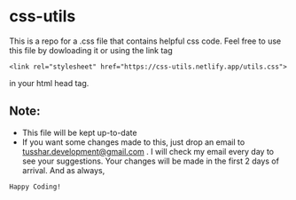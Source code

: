 # css-utils
This is a repo for a .css file that contains helpful css code. Feel free to use this file by dowloading it or using the link tag 
```
<link rel="stylesheet" href="https://css-utils.netlify.app/utils.css">
```
in your html head tag.

## Note:
 - This file will be kept up-to-date
 - If you want some changes made to this, just drop an email to tusshar.development@gmail.com . I will check my email every day to see your suggestions. Your changes will be made in the first 2 days of arrival. And as always, 
```
Happy Coding!
```
